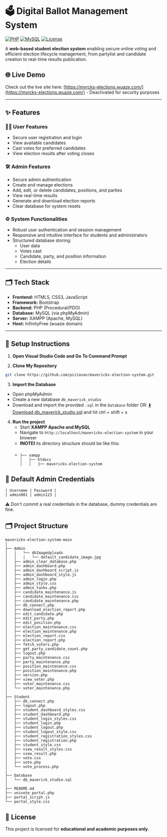 # 🗳️ Digital Ballot Management System

[![PHP](https://img.shields.io/badge/PHP-7.4%2B-blue?logo=php)](https://www.php.net/)
[![MySQL](https://img.shields.io/badge/MySQL-5.7%2B-orange?logo=mysql)](https://www.mysql.com/)
[![License](https://img.shields.io/badge/License-Academic-lightgrey)](#license)

A **web-based student election system** enabling secure online voting and efficient election lifecycle management, from partylist and candidate creation to real-time results publication.

## 🌐 Live Demo

Check out the live site here: [https://mvrcks-elections.wuaze.com/](https://mvrcks-elections.wuaze.com/) - Deactivated for security purposes

---

## ✨ **Features**

### 🧑‍🎓 **User Features**
- Secure user registration and login
- View available candidates
- Cast votes for preferred candidates
- View election results after voting closes

### 🛠️ **Admin Features**
- Secure admin authentication
- Create and manage elections
- Add, edit, or delete candidates, positions, and parties
- View real-time results
- Generate and download election reports
- Clear database for system resets

### ⚙️ **System Functionalities**
- Robust user authentication and session management
- Responsive and intuitive interface for students and administrators
- Structured database storing:
  - User data
  - Votes cast
  - Candidate, party, and position information
  - Election details

---

## 🗂️ **Tech Stack**

- **Frontend:** HTML5, CSS3, JavaScript
- **Framework:** Bootstrap
- **Backend:** PHP (Procedural/PDO)
- **Database:** MySQL (via phpMyAdmin)
- **Server:** XAMPP (Apache, MySQL)
- **Host:** InfinityFree (wuaze domain)

---

## 🚀 **Setup Instructions**

1. **Open Visual Studio Code and Go To Command Prompt**
   
3. **Clone My Repository**
```bash
git clone https://github.com/piitasan/mavericks-election-system.git
```

3. **Import the Database**
- Open phpMyAdmin
- Create a new database ```db_maverick_studio```
- Download and import the provided ```.sql``` in the ```Database``` folder OR:
[⬇️ Download db_maverick_studio.sql](./Database/db_maverick_studio.sql) and hit ctrl + shift + s

4. **Run the project**
    - Start **XAMPP Apache and MySQL**
    - Navigate to `http://localhost/mavericks-election-system` in your browser
    - **❗NOTE❗** its directory structure should be like this:
    - ```
      ├── xampp
      │   ├── htdocs
      │   │   ├── mavericks-election-system
      ```

## 🔑 Default Admin Credentials
```
| Username | Password |
| admin001 | admin123 |
```
 ⚠️ Don't commit a real credentials in the database, dummy credentials are fine.


## 🗂️ **Project Structure**

```
mavericks-election-system-main
│
├── Admin
│   │   └── dbImageUploads
│   │   │   └── default_candidate_image.jpg
│   ├── admin_clear_database.php
│   ├── admin_dashboard.php
│   ├── admin_dashboard_script.js
│   ├── admin_dashboard_style.js
│   ├── admin_login.php
│   ├── admin_style.css
│   ├── admin_tasks.php
│   ├── candidate_maintenance.js
│   ├── candidate_maintenance.css
│   ├── candidate_maintenance.php
│   ├── db_connect.php
│   ├── download_election_report.php
│   ├── edit_candidate.php
│   ├── edit_party.php
│   ├── edit_position.php
│   ├── election_maintenance.css
│   ├── election_maintenance.php
│   ├── election_report.css
│   ├── election_report.php
│   ├── fetch_voters.php
│   ├── get_party_candidate_count.php
│   ├── logout.php
│   ├── party_maintenance.css
│   ├── party_maintenance.php
│   ├── position_maintenance.css
│   ├── position_maintenance.php
│   ├── version.php
│   ├── view_voter.php
│   ├── voter_maintenance.css
│   └── voter_maintenance.php
│
├── Student
│   ├── db_connect.php
│   ├── logout.php
│   ├── student_dashboard_styles.css
│   ├── student_dashboard.php
│   ├── student_login_styles.css
│   ├── student_login.php
│   ├── student_logout.php
│   ├── student_logout_style.css
│   ├── student_registration_styles.css
│   ├── student_registration.php
│   ├── student_style.css
│   ├── view_result_styles.css
│   ├── view_result.php
│   ├── vote.css
│   ├── vote.php
│   └── vote_process.php
│
├── Database
│   └── db_maverick_studio.sql
│
├── README.md
├── univote_portal.php
├── portal_script.js
└── portal_style.css
```

## 📄 **License**

This project is licensed for **educational and academic purposes only**.
